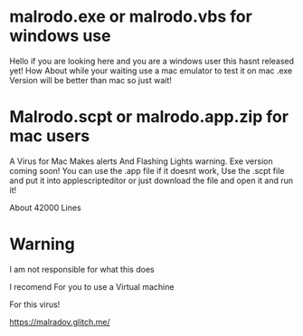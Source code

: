 # malrodo.exe or malrodo.vbs for windows use

Hello if you are looking here and you are a windows user this hasnt released yet!
How About while your waiting use a mac emulator to test it on mac
.exe Version will be better than mac so just wait!


# Malrodo.scpt or malrodo.app.zip for mac users

A Virus for Mac Makes alerts And Flashing Lights warning. Exe version coming soon!
You can use the .app file if it doesnt work,
Use the .scpt file and put it into applescripteditor or just download the file and open it and run it!

About 42000 Lines


# Warning

I am not responsible for what this does

I recomend For you to use a Virtual machine

For this virus!

https://malradov.glitch.me/
